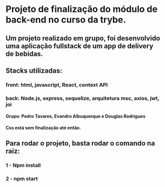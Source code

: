 # Projeto de finalização do módulo de back-end no curso da trybe.

## Um projeto realizado em grupo, foi desenvolvido uma aplicação fullstack de um app de delivery de bebidas.

## Stacks utilizadas:
  ### front: html, javascript, React, context API

  ### back: Node.js, express, sequelize, arquitetura msc, axios, jwt, joi

#### Grupo: Pedro Tavares, Evandro Albuquerque e Douglas Rodrigues

#### Css está sem finalização até então.

## Para rodar o projeto, basta rodar o comando na raiz:

### 1 - Npm install
### 2 - npm start